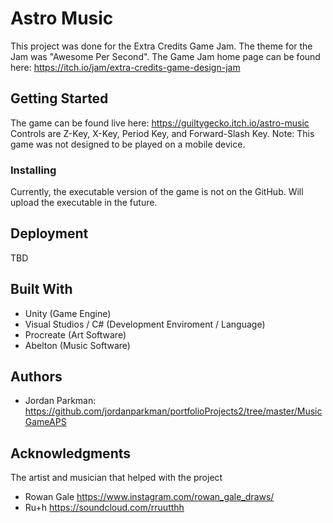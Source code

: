 # Astro Music

This project was done for the Extra Credits Game Jam. The theme for the Jam was "Awesome Per Second". The Game Jam home page can be found here: https://itch.io/jam/extra-credits-game-design-jam 

## Getting Started

The game can be found live here: https://guiltygecko.itch.io/astro-music
Controls are Z-Key, X-Key, Period Key, and Forward-Slash Key.
Note: This game was not designed to be played on a mobile device.

### Installing

Currently, the executable version of the game is not on the GitHub. Will upload the executable in the future.

## Deployment

TBD

## Built With

* Unity (Game Engine)
* Visual Studios / C# (Development Enviroment / Language)
* Procreate (Art Software)
* Abelton (Music Software) 

## Authors

* Jordan Parkman: https://github.com/jordanparkman/portfolioProjects2/tree/master/MusicGameAPS

## Acknowledgments
The artist and musician that helped with the project 
* Rowan Gale https://www.instagram.com/rowan_gale_draws/
* Ru+h https://soundcloud.com/rruutthh

